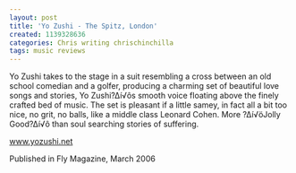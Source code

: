 ```yaml
---
layout: post
title: 'Yo Zushi - The Spitz, London'
created: 1139328636
categories: Chris writing chrischinchilla
tags: music reviews
---
```


Yo Zushi takes to the stage in a suit resembling a cross between an old school comedian and a golfer, producing a charming set of beautiful love songs and stories, Yo Zushi?∆í√ôs smooth voice floating above the finely crafted bed of music. The set is pleasant if a little samey, in fact all a bit too nice, no grit, no balls, like a middle class Leonard Cohen. More ?∆í√öJolly Good?∆í√ô than soul searching stories of suffering.

<a href='https://www.yozushi.net' target='_blank'>www.yozushi.net</a>

Published in Fly Magazine, March 2006
